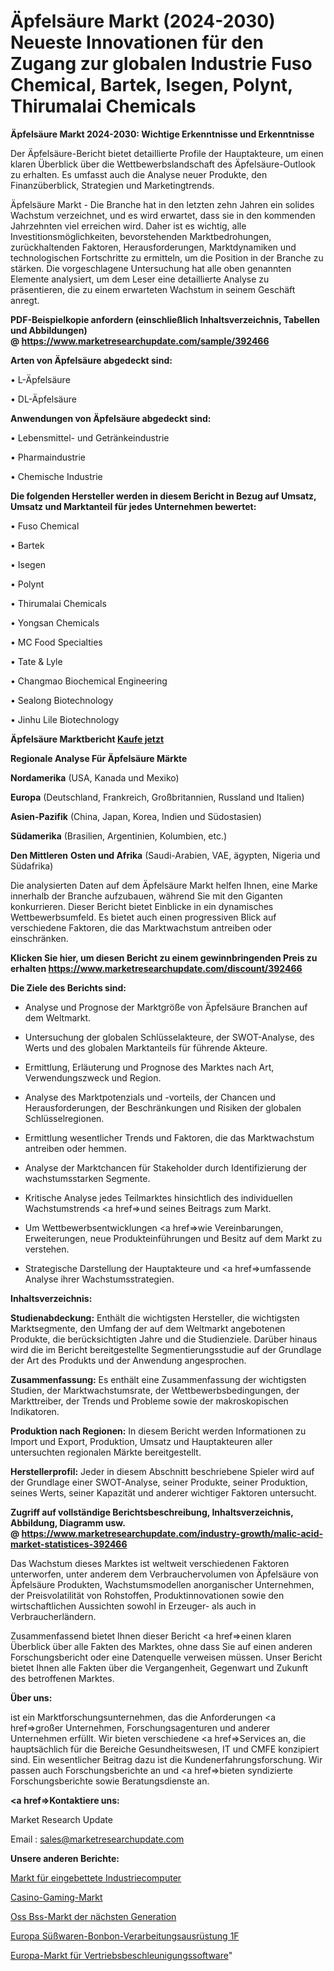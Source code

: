 # Äpfelsäure Markt (2024-2030) Neueste Innovationen für den Zugang zur globalen Industrie Fuso Chemical, Bartek, Isegen, Polynt, Thirumalai Chemicals

<strong>Äpfelsäure Markt 2024-2030: Wichtige Erkenntnisse und Erkenntnisse</strong>

Der Äpfelsäure-Bericht bietet detaillierte Profile der Hauptakteure, um einen klaren Überblick über die Wettbewerbslandschaft des Äpfelsäure-Outlook zu erhalten. Es umfasst auch die Analyse neuer Produkte, den Finanzüberblick, Strategien und Marketingtrends.

Äpfelsäure Markt - Die Branche hat in den letzten zehn Jahren ein solides Wachstum verzeichnet, und es wird erwartet, dass sie in den kommenden Jahrzehnten viel erreichen wird. Daher ist es wichtig, alle Investitionsmöglichkeiten, bevorstehenden Marktbedrohungen, zurückhaltenden Faktoren, Herausforderungen, Marktdynamiken und technologischen Fortschritte zu ermitteln, um die Position in der Branche zu stärken. Die vorgeschlagene Untersuchung hat alle oben genannten Elemente analysiert, um dem Leser eine detaillierte Analyse zu präsentieren, die zu einem erwarteten Wachstum in seinem Geschäft anregt.

<strong><b>PDF-Beispielkopie anfordern (einschließlich Inhaltsverzeichnis, Tabellen und Abbildungen) @ </b></strong><strong><a href=https://www.marketresearchupdate.com/sample/392466><strong>https://www.marketresearchupdate.com/sample/392466</u></a></strong></strong>

<strong>Arten von Äpfelsäure abgedeckt sind:</strong>

• L-Äpfelsäure

• DL-Äpfelsäure

<strong>Anwendungen von Äpfelsäure abgedeckt sind:</strong>

• Lebensmittel- und Getränkeindustrie

• Pharmaindustrie

• Chemische Industrie

<strong>Die folgenden Hersteller werden in diesem Bericht in Bezug auf Umsatz, Umsatz und Marktanteil für jedes Unternehmen bewertet:</strong>

• Fuso Chemical

• Bartek

• Isegen

• Polynt

• Thirumalai Chemicals

• Yongsan Chemicals

• MC Food Specialties

• Tate & Lyle

• Changmao Biochemical Engineering

• Sealong Biotechnology

• Jinhu Lile Biotechnology

<strong>Äpfelsäure Marktbericht <a href=https://www.marketresearchupdate.com/buynow/392466>Kaufe jetzt</a></strong>

<strong>Regionale Analyse Für Äpfelsäure Märkte</strong>

<strong>Nordamerika</strong> (USA, Kanada und Mexiko)

<strong>Europa</strong> (Deutschland, Frankreich, Großbritannien, Russland und Italien)

<strong>Asien-Pazifik</strong> (China, Japan, Korea, Indien und Südostasien)

<strong>Südamerika</strong> (Brasilien, Argentinien, Kolumbien, etc.)

<strong>Den Mittleren</strong> <strong>Osten und Afrika</strong> (Saudi-Arabien, VAE, ägypten, Nigeria und Südafrika)

Die analysierten Daten auf dem Äpfelsäure Markt helfen Ihnen, eine Marke innerhalb der Branche aufzubauen, während Sie mit den Giganten konkurrieren. Dieser Bericht bietet Einblicke in ein dynamisches Wettbewerbsumfeld. Es bietet auch einen progressiven Blick auf verschiedene Faktoren, die das Marktwachstum antreiben oder einschränken.

<strong>Klicken Sie hier, um diesen Bericht zu einem gewinnbringenden Preis zu erhalten
</strong><strong><a href=https://www.marketresearchupdate.com/discount/392466>https://www.marketresearchupdate.com/discount/392466</b></u></strong></a>

<strong>Die Ziele des Berichts sind:</strong>

- Analyse und Prognose der Marktgröße von Äpfelsäure Branchen auf dem Weltmarkt.

- Untersuchung der globalen Schlüsselakteure, der SWOT-Analyse, des Werts und des globalen Marktanteils für führende Akteure.

- Ermittlung, Erläuterung und Prognose des Marktes nach Art, Verwendungszweck und Region.

- Analyse des Marktpotenzials und -vorteils, der Chancen und Herausforderungen, der Beschränkungen und Risiken der globalen Schlüsselregionen.

- Ermittlung wesentlicher Trends und Faktoren, die das Marktwachstum antreiben oder hemmen.

- Analyse der Marktchancen für Stakeholder durch Identifizierung der wachstumsstarken Segmente.

- Kritische Analyse jedes Teilmarktes hinsichtlich des individuellen Wachstumstrends <a href=>und</a> seines Beitrags zum Markt.

- Um Wettbewerbsentwicklungen <a href=>wie</a> Vereinbarungen, Erweiterungen, neue Produkteinführungen und Besitz auf dem Markt zu verstehen.

- Strategische Darstellung der Hauptakteure und <a href=>umfas</a>sende Analyse ihrer Wachstumsstrategien.

<strong>Inhaltsverzeichnis:</strong>

<strong>Studienabdeckung:</strong> Enthält die wichtigsten Hersteller, die wichtigsten Marktsegmente, den Umfang der auf dem Weltmarkt angebotenen Produkte, die berücksichtigten Jahre und die Studienziele. Darüber hinaus wird die im Bericht bereitgestellte Segmentierungsstudie auf der Grundlage der Art des Produkts und der Anwendung angesprochen.

<strong>Zusammenfassung:</strong> Es enthält eine Zusammenfassung der wichtigsten Studien, der Marktwachstumsrate, der Wettbewerbsbedingungen, der Markttreiber, der Trends und Probleme sowie der makroskopischen Indikatoren.

<strong>Produktion nach Regionen:</strong> In diesem Bericht werden Informationen zu Import und Export, Produktion, Umsatz und Hauptakteuren aller untersuchten regionalen Märkte bereitgestellt.

<strong>Herstellerprofil:</strong> Jeder in diesem Abschnitt beschriebene Spieler wird auf der Grundlage einer SWOT-Analyse, seiner Produkte, seiner Produktion, seines Werts, seiner Kapazität und anderer wichtiger Faktoren untersucht.

<strong><b>Zugriff auf vollständige Berichtsbeschreibung, Inhaltsverzeichnis, Abbildung, Diagramm usw. @ </b></strong><strong><a href=https://www.marketresearchupdate.com/industry-growth/malic-acid-market-statistices-392466>https://www.marketresearchupdate.com/industry-growth/malic-acid-market-statistices-392466</a></strong>

Das Wachstum dieses Marktes ist weltweit verschiedenen Faktoren unterworfen, unter anderem dem Verbrauchervolumen von Äpfelsäure von Äpfelsäure Produkten, Wachstumsmodellen anorganischer Unternehmen, der Preisvolatilität von Rohstoffen, Produktinnovationen sowie den wirtschaftlichen Aussichten sowohl in Erzeuger- als auch in Verbraucherländern.

Zusammenfassend bietet Ihnen dieser Bericht <a href=>einen</a> klaren Überblick über alle Fakten des Marktes, ohne dass Sie auf einen anderen Forschungsbericht oder eine Datenquelle verweisen müssen. Unser Bericht bietet Ihnen alle Fakten über die Vergangenheit, Gegenwart und Zukunft des betroffenen Marktes.

<strong>Über uns:</strong>

 ist ein Marktforschungsunternehmen, das die Anforderungen <a href=>großer</a> Unternehmen, Forschungsagenturen und anderer Unternehmen erfüllt. Wir bieten verschiedene <a href=>Services</a> an, die hauptsächlich für die Bereiche Gesundheitswesen, IT und CMFE konzipiert sind. Ein wesentlicher Beitrag dazu ist die Kundenerfahrungsforschung. Wir passen auch Forschungsberichte an und <a href=>bieten</a> syndizierte Forschungsberichte sowie Beratungsdienste an.

<strong><a href=>Kontaktiere uns:</a></strong>

Market Research Update

Email : sales@marketresearchupdate.com

<strong>Unsere anderen Berichte:</strong>

<a href=https://www.linkedin.com/pulse/embedded-industrial-computer-market>Markt für eingebettete Industriecomputer</a>

<a href=https://www.linkedin.com/pulse/casino-gaming-market-size-industry-growth-factors>Casino-Gaming-Markt</a>

<a href=https://www.linkedin.com/pulse/next-generation-oss-bss-market-report-2023-top-company>Oss Bss-Markt der nächsten Generation</a>

<a href=https://www.linkedin.com/pulse/europe-confectionery-candy-processing-equipment-1f>Europa Süßwaren-Bonbon-Verarbeitungsausrüstung 1F</a>

<a href=https://www.linkedin.com/pulse/europe-sales-acceleration-software-market-vxdhf/>Europa-Markt für Vertriebsbeschleunigungssoftware</a>"
